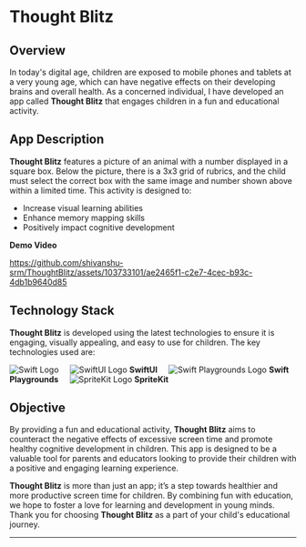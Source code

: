 # Thought Blitz

## Overview

In today's digital age, children are exposed to mobile phones and tablets at a very young age, which can have negative effects on their developing brains and overall health. As a concerned individual, I have developed an app called **Thought Blitz** that engages children in a fun and educational activity.

## App Description

**Thought Blitz** features a picture of an animal with a number displayed in a square box. Below the picture, there is a 3x3 grid of rubrics, and the child must select the correct box with the same image and number shown above within a limited time. This activity is designed to:

- Increase visual learning abilities
- Enhance memory mapping skills
- Positively impact cognitive development

**Demo Video**

https://github.com/shivanshu-srm/ThoughtBlitz/assets/103733101/ae2465f1-c2e7-4cec-b93c-4db1b9640d85


## Technology Stack

**Thought Blitz** is developed using the latest technologies to ensure it is engaging, visually appealing, and easy to use for children. The key technologies used are:

![Swift Logo](https://swift.org/assets/images/swift.svg)  &nbsp;&nbsp;&nbsp; ![SwiftUI Logo](https://developer.apple.com/assets/elements/icons/swiftui/swiftui-96x96_2x.png) **SwiftUI** &nbsp;&nbsp;&nbsp; ![Swift Playgrounds Logo](https://developer.apple.com/assets/elements/icons/swift-playgrounds/swift-playgrounds-96x96_2x.png) **Swift Playgrounds** &nbsp;&nbsp;&nbsp; ![SpriteKit Logo](https://developer.apple.com/assets/elements/icons/spritekit/spritekit-96x96_2x.png) **SpriteKit**

## Objective

By providing a fun and educational activity, **Thought Blitz** aims to counteract the negative effects of excessive screen time and promote healthy cognitive development in children. This app is designed to be a valuable tool for parents and educators looking to provide their children with a positive and engaging learning experience.



**Thought Blitz** is more than just an app; it’s a step towards healthier and more productive screen time for children. By combining fun with education, we hope to foster a love for learning and development in young minds. Thank you for choosing **Thought Blitz** as a part of your child's educational journey.

---

